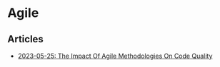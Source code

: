 # Agile

## Articles

- [2023-05-25: The Impact Of Agile Methodologies On Code Quality](https://smashingmagazine.com/2023/05/impact-agile-methodologies-code-quality/)

